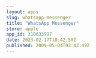 ```yaml
---
layout: apps
slug: whatsapp-messenger
title: "WhatsApp Messenger"
store: apple
app_id: 310633997
date: 2023-02-17T18:42:50Z
published: 2009-05-04T02:43:49Z
---
```

